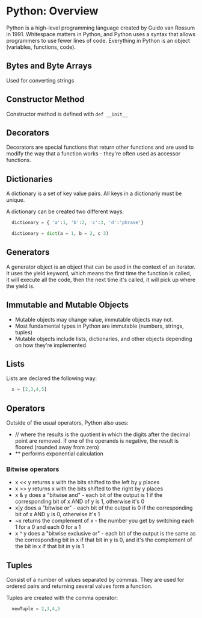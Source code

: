 # Python: Overview
Python is a high-level programming language created by Guido van Rossum in 1991. Whitespace matters in Python, and Python uses a syntax that allows programmers to use fewer lines of code. Everything in Python is an object (variables, functions, code).

## Bytes and Byte Arrays
Used for converting strings

## Constructor Method
Constructor method is defined with `def __init__`

## Decorators
Decorators are special functions that return other functions and are used to modify the way that a function works - they're often used as accessor functions.

## Dictionaries
A dictionary is a set of key value pairs. All keys in a dictionariy must be unique.

A dictionary can be created two different ways:

```python
  dictionary = { 'a':1, 'b':2, 'c':3, 'd':'phrase'}

  dictionary = dict(a = 1, b = 2, c 3)
```

## Generators
A generator object is an object that can be used in the context of an iterator. It uses the yield keyword, which means the first time the function is called, it will execute all the code, then the next time it's called, it will pick up where the yield is.

## Immutable and Mutable Objects
* Mutable objects may change value, immutable objects may not.
* Most fundamental types in Python are immutable (numbers, strings, tuples)
* Mutable objects include lists, dictionaries, and other objects depending on how they're implemented

## Lists
Lists are declared the following way:

```python
  x = [2,3,4,5]
```
## Operators
Outside of the usual operators, Python also uses:

* // where the results is the quotient in which the digits after the decimal point are removed. If one of the operands is negative, the result is floored (rounded away from zero)
* ** performs exponential calculation

### Bitwise operators
* x << y returns x with the bits shifted to the left by y places
* x >> y returns x with the bits shifted to the right by y places
* x & y does a "bitwise and" - each bit of the output is 1 if the corresponding bit of x AND of y is 1, otherwise it's 0
* x|y does a "bitwise or" - each bit of the output is 0 if the corresponding bit of x AND y is 0, otherwise it's 1
* ~x returns the complement of x - the number you get by switching each 1 for a 0 and each 0 for a 1
* x ^ y does a "bitwise exclusive or" - each bit of the output is the same as the corresponding bit in x if that bit in y is 0, and it's the complement of the bit in x if that bit in y is 1

## Tuples
Consist of a number of values separated by commas. They are used for ordered pairs and returning several values form a function.

Tuples are created with the comma operator:

```python
  newTuple = 2,3,4,5
```
